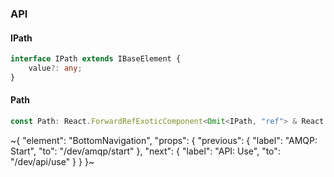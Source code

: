 

### API

#### IPath

```ts
interface IPath extends IBaseElement {
    value?: any;
}
```

#### Path

```ts
const Path: React.ForwardRefExoticComponent<Omit<IPath, "ref"> & React.RefAttributes<unknown>>;
```

~{
  "element": "BottomNavigation",
  "props": {
    "previous": {
      "label": "AMQP: Start",
      "to": "/dev/amqp/start"
    },
    "next": {
      "label": "API: Use",
      "to": "/dev/api/use"
    }
  }
}~

